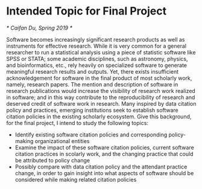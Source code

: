 # Intended Topic for Final Project
_* Caifan Du, Spring 2019 *_

Software becomes increasingly significant research products as well as instruments for effective research. While it is very common for a general researcher to run a statistical analysis using a piece of statistic software like SPSS or STATA; some academic disciplines, such as astronomy, physics, and bioinformatics, etc., rely heavily on specialized software to generate meaningful research results and outputs. Yet, there exists insufficient acknowledgement for software in the final product of most scholarly work, namely, research papers. The mention and description of software in research publications would increase the visibility of research work realized in software; and in this way contribute to the reproducibility of research and deserved credit of software work in research. Many inspired by data citation policy and practices, emerging institutions seek to establish software citation policies in the existing scholarly ecosystem. Give this background, for the final project, I intend to study the following topics:

* Identify existing software citation policies and corresponding policy-making organizational entities
* Examine the impact of these software citation policies, current software citation practices in scolarly work, and the changing practice that could be attributed to policy change
* Possibly compare with data citation policy and the attendant practice change, in order to gain insight into what aspects of software should be considered while making related citation policies
